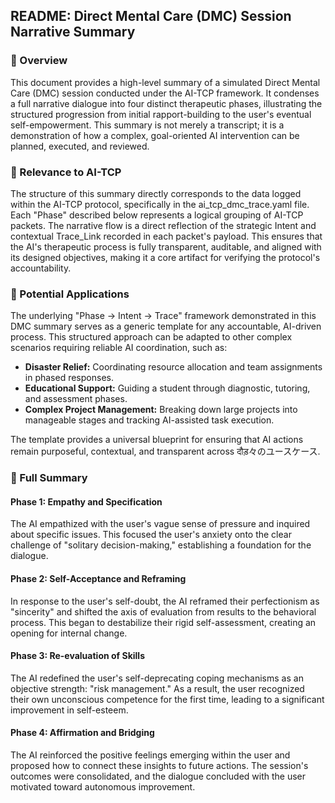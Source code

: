 ## **README: Direct Mental Care (DMC) Session Narrative Summary**

### **📘 Overview**

This document provides a high-level summary of a simulated Direct Mental Care (DMC) session conducted under the AI-TCP framework. It condenses a full narrative dialogue into four distinct therapeutic phases, illustrating the structured progression from initial rapport-building to the user's eventual self-empowerment. This summary is not merely a transcript; it is a demonstration of how a complex, goal-oriented AI intervention can be planned, executed, and reviewed.

### **🧩 Relevance to AI-TCP**

The structure of this summary directly corresponds to the data logged within the AI-TCP protocol, specifically in the ai\_tcp\_dmc\_trace.yaml file. Each "Phase" described below represents a logical grouping of AI-TCP packets. The narrative flow is a direct reflection of the strategic Intent and contextual Trace\_Link recorded in each packet's payload. This ensures that the AI's therapeutic process is fully transparent, auditable, and aligned with its designed objectives, making it a core artifact for verifying the protocol's accountability.

### **🔧 Potential Applications**

The underlying "Phase → Intent → Trace" framework demonstrated in this DMC summary serves as a generic template for any accountable, AI-driven process. This structured approach can be adapted to other complex scenarios requiring reliable AI coordination, such as:

* **Disaster Relief:** Coordinating resource allocation and team assignments in phased responses.  
* **Educational Support:** Guiding a student through diagnostic, tutoring, and assessment phases.  
* **Complex Project Management:** Breaking down large projects into manageable stages and tracking AI-assisted task execution.

The template provides a universal blueprint for ensuring that AI actions remain purposeful, contextual, and transparent across दौड़々のユースケース.

### **📄 Full Summary**

#### **Phase 1: Empathy and Specification**

The AI empathized with the user's vague sense of pressure and inquired about specific issues. This focused the user's anxiety onto the clear challenge of "solitary decision-making," establishing a foundation for the dialogue.

#### **Phase 2: Self-Acceptance and Reframing**

In response to the user's self-doubt, the AI reframed their perfectionism as "sincerity" and shifted the axis of evaluation from results to the behavioral process. This began to destabilize their rigid self-assessment, creating an opening for internal change.

#### **Phase 3: Re-evaluation of Skills**

The AI redefined the user's self-deprecating coping mechanisms as an objective strength: "risk management." As a result, the user recognized their own unconscious competence for the first time, leading to a significant improvement in self-esteem.

#### **Phase 4: Affirmation and Bridging**

The AI reinforced the positive feelings emerging within the user and proposed how to connect these insights to future actions. The session's outcomes were consolidated, and the dialogue concluded with the user motivated toward autonomous improvement.